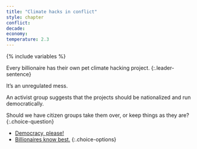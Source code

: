 ```yaml
---
title: "Climate hacks in conflict"
style: chapter
conflict: 
decade: 
economy: 
temperature: 2.3
---
```


{% include variables %}


Every billionaire has their own pet climate hacking project.
{:.leader-sentence}

It’s an unregulated mess.

An activist group suggests that the projects should be nationalized and run democratically.

Should we have citizen groups take them over, or keep things as they are?
{:.choice-question}

- [Democracy, please!](chapter_democratic-takeover.html)
- [Billionaires know best.](chapter_monocorp-cities.html)
{:.choice-options}

